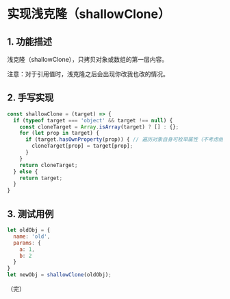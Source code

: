 # 实现浅克隆（shallowClone）

## 1. 功能描述

浅克隆（shallowClone），只拷贝对象或数组的第一层内容。

注意：对于引用值时，浅克隆之后会出现你改我也改的情况。

## 2. 手写实现

```javascript
const shallowClone = (target) => {
  if (typeof target === 'object' && target !== null) {
    const cloneTarget = Array.isArray(target) ? [] : {};
    for (let prop in target) {
      if (target.hasOwnProperty(prop)) { // 遍历对象自身可枚举属性（不考虑继承属性和原型对象）
        cloneTarget[prop] = target[prop];
      }
    }
    return cloneTarget;
  } else {
    return target;
  }
}
```

## 3. 测试用例

```javascript
let oldObj = {
  name: 'old',
  params: {
    a: 1,
    b: 2
  }
}
let newObj = shallowClone(oldObj);
```

（完）
